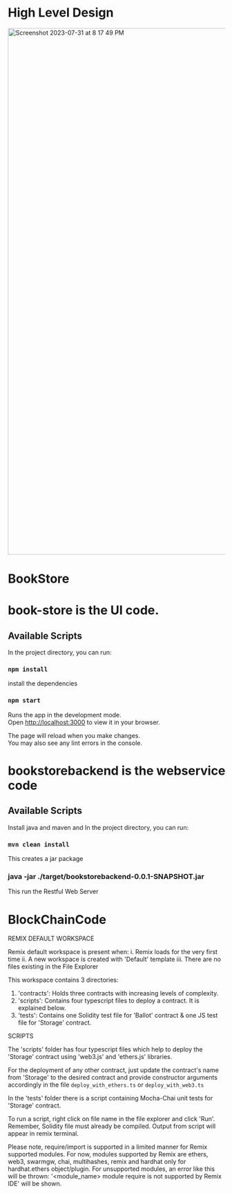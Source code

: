 # High Level Design

<img width="1220" alt="Screenshot 2023-07-31 at 8 17 49 PM" src="https://github.com/ganesh-sadanala/diveintoaws/assets/40536512/aa36a8b3-0aad-421c-bb72-91f4ffef9dcf">

# BookStore

# book-store is the UI code. 

## Available Scripts

In the project directory, you can run:

### `npm install`

install the dependencies

### `npm start`

Runs the app in the development mode.\
Open [http://localhost:3000](http://localhost:3000) to view it in your browser.

The page will reload when you make changes.\
You may also see any lint errors in the console.

# bookstorebackend is the webservice code

## Available Scripts

Install java and maven and In the project directory, you can run:

### `mvn clean install`

This creates a jar package

### java -jar ./target/bookstorebackend-0.0.1-SNAPSHOT.jar

This run the Restful Web Server

# BlockChainCode

REMIX DEFAULT WORKSPACE

Remix default workspace is present when:
i. Remix loads for the very first time 
ii. A new workspace is created with 'Default' template
iii. There are no files existing in the File Explorer

This workspace contains 3 directories:

1. 'contracts': Holds three contracts with increasing levels of complexity.
2. 'scripts': Contains four typescript files to deploy a contract. It is explained below.
3. 'tests': Contains one Solidity test file for 'Ballot' contract & one JS test file for 'Storage' contract.

SCRIPTS

The 'scripts' folder has four typescript files which help to deploy the 'Storage' contract using 'web3.js' and 'ethers.js' libraries.

For the deployment of any other contract, just update the contract's name from 'Storage' to the desired contract and provide constructor arguments accordingly 
in the file `deploy_with_ethers.ts` or  `deploy_with_web3.ts`

In the 'tests' folder there is a script containing Mocha-Chai unit tests for 'Storage' contract.

To run a script, right click on file name in the file explorer and click 'Run'. Remember, Solidity file must already be compiled.
Output from script will appear in remix terminal.

Please note, require/import is supported in a limited manner for Remix supported modules.
For now, modules supported by Remix are ethers, web3, swarmgw, chai, multihashes, remix and hardhat only for hardhat.ethers object/plugin.
For unsupported modules, an error like this will be thrown: '<module_name> module require is not supported by Remix IDE' will be shown.
